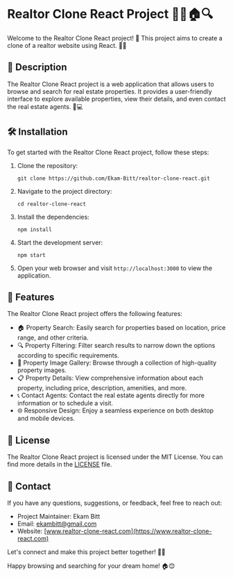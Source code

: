 # Realtor Clone React Project 👩‍💼🏠🔍

Welcome to the Realtor Clone React project! 🎉 This project aims to create a clone of a realtor website using React. 🏢🌐

## 📝 Description

The Realtor Clone React project is a web application that allows users to browse and search for real estate properties. It provides a user-friendly interface to explore available properties, view their details, and even contact the real estate agents. 🏡💻

## 🛠️ Installation

To get started with the Realtor Clone React project, follow these steps:

1. Clone the repository:

   ```
   git clone https://github.com/Ekam-Bitt/realtor-clone-react.git
   ```

2. Navigate to the project directory:

   ```
   cd realtor-clone-react
   ```

3. Install the dependencies:

   ```
   npm install
   ```

4. Start the development server:

   ```
   npm start
   ```

5. Open your web browser and visit `http://localhost:3000` to view the application.

## 🚀 Features

The Realtor Clone React project offers the following features:

- 🏠 Property Search: Easily search for properties based on location, price range, and other criteria.
- 🔍 Property Filtering: Filter search results to narrow down the options according to specific requirements.
- 📸 Property Image Gallery: Browse through a collection of high-quality property images.
- 📋 Property Details: View comprehensive information about each property, including price, description, amenities, and more.
- 📞 Contact Agents: Contact the real estate agents directly for more information or to schedule a visit.
- 🌐 Responsive Design: Enjoy a seamless experience on both desktop and mobile devices.

## 📜 License

The Realtor Clone React project is licensed under the MIT License. You can find more details in the [LICENSE](LICENSE) file.

## 📧 Contact

If you have any questions, suggestions, or feedback, feel free to reach out:

- Project Maintainer: Ekam Bitt
- Email: ekambitt@gmail.com
- Website: [www.realtor-clone-react.com](https://www.realtor-clone-react.com)

Let's connect and make this project better together! 🤝💪

Happy browsing and searching for your dream home! 🏠😊
